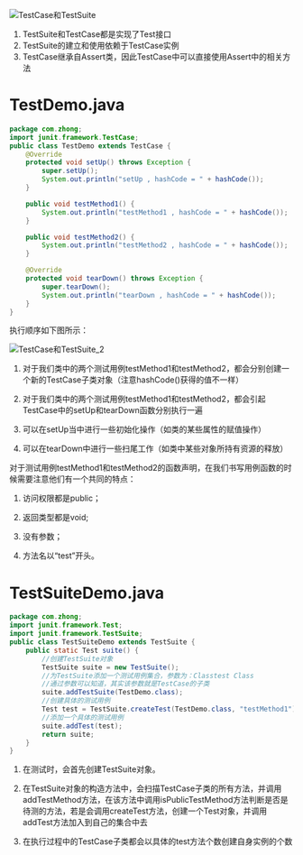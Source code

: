 ![TestCase和TestSuite](imgs/TestCase和TestSuite.png)

1. TestSuite和TestCase都是实现了Test接口
2. TestSuite的建立和使用依赖于TestCase实例
3. TestCase继承自Assert类，因此TestCase中可以直接使用Assert中的相关方法

# TestDemo.java


```java
package com.zhong;
import junit.framework.TestCase;
public class TestDemo extends TestCase {
    @Override
    protected void setUp() throws Exception {
        super.setUp();
        System.out.println("setUp , hashCode = " + hashCode());
    }

    public void testMethod1() {
        System.out.println("testMethod1 , hashCode = " + hashCode());
    }

    public void testMethod2() {
        System.out.println("testMethod2 , hashCode = " + hashCode());
    }

    @Override
    protected void tearDown() throws Exception {
        super.tearDown();
        System.out.println("tearDown , hashCode = " + hashCode());
    }
}
```

执行顺序如下图所示：

![TestCase和TestSuite_2](imgs/TestCase和TestSuite_2.png)


1. 对于我们类中的两个测试用例testMethod1和testMethod2，都会分别创建一个新的TestCase子类对象（注意hashCode()获得的值不一样）

2. 对于我们类中的两个测试用例testMethod1和testMethod2，都会引起TestCase中的setUp和tearDown函数分别执行一遍

3. 可以在setUp当中进行一些初始化操作（如类的某些属性的赋值操作）

4. 可以在tearDown中进行一些扫尾工作（如类中某些对象所持有资源的释放）


对于测试用例testMethod1和testMethod2的函数声明，在我们书写用例函数的时候需要注意他们有一个共同的特点：

1. 访问权限都是public；

2. 返回类型都是void;

3. 没有参数；

4. 方法名以“test”开头。


# TestSuiteDemo.java

```java
package com.zhong;
import junit.framework.Test;
import junit.framework.TestSuite;
public class TestSuiteDemo extends TestSuite {
    public static Test suite() {
        //创建TestSuite对象
        TestSuite suite = new TestSuite();
        //为TestSuite添加一个测试用例集合，参数为：Classtest Class
        //通过参数可以知道，其实该参数就是TestCase的子类
        suite.addTestSuite(TestDemo.class);
        //创建具体的测试用例
        Test test = TestSuite.createTest(TestDemo.class, "testMethod1");
        //添加一个具体的测试用例
        suite.addTest(test);
        return suite;
    }
}
```

1. 在测试时，会首先创建TestSuite对象。

2. 在TestSuite对象的构造方法中，会扫描TestCase子类的所有方法，并调用addTestMethod方法，在该方法中调用isPublicTestMethod方法判断是否是待测的方法，若是会调用createTest方法，创建一个Test对象，并调用addTest方法加入到自己的集合中去


3. 在执行过程中的TestCase子类都会以具体的test方法个数创建自身实例的个数

